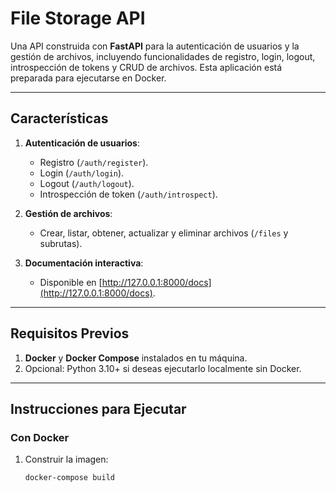 # File Storage API

Una API construida con **FastAPI** para la autenticación de usuarios y la gestión de archivos, incluyendo funcionalidades de registro, login, logout, introspección de tokens y CRUD de archivos. Esta aplicación está preparada para ejecutarse en Docker.

---

## **Características**
1. **Autenticación de usuarios**:
   - Registro (`/auth/register`).
   - Login (`/auth/login`).
   - Logout (`/auth/logout`).
   - Introspección de token (`/auth/introspect`).

2. **Gestión de archivos**:
   - Crear, listar, obtener, actualizar y eliminar archivos (`/files` y subrutas).

3. **Documentación interactiva**:
   - Disponible en [http://127.0.0.1:8000/docs](http://127.0.0.1:8000/docs).

---

## **Requisitos Previos**
1. **Docker** y **Docker Compose** instalados en tu máquina.
2. Opcional: Python 3.10+ si deseas ejecutarlo localmente sin Docker.

---

## **Instrucciones para Ejecutar**

### **Con Docker**
1. Construir la imagen:
   ```bash
   docker-compose build
